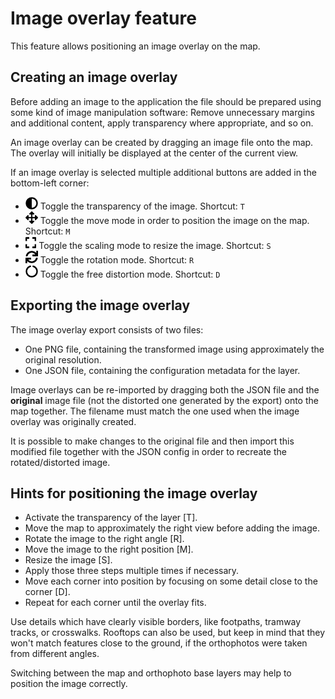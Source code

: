 # Image overlay feature

This feature allows positioning an image overlay on the map.

## Creating an image overlay

Before adding an image to the application the file should be prepared using some kind of image
manipulation software: Remove unnecessary margins and additional content, apply transparency where
appropriate, and so on.

An image overlay can be created by dragging an image file onto the map. The overlay will initially
be displayed at the center of the current view.

If an image overlay is selected multiple additional buttons are added in the bottom-left corner:

* <img src="icons/adjust-solid.svg" height="20"/>
  Toggle the transparency of the image.
  Shortcut: <code>T</code>

* <img src="icons/arrows-alt-solid.svg" height="20"/>
  Toggle the move mode in order to position the image on the map.
  Shortcut: <code>M</code>

* <img src="icons/expand-solid.svg" height="20"/>
  Toggle the scaling mode to resize the image.
  Shortcut: <code>S</code>

* <img src="icons/sync-solid.svg" height="20"/>
  Toggle the rotation mode.
  Shortcut: <code>R</code>

* <img src="icons/circle-notch-solid.svg" height="20"/>
  Toggle the free distortion mode.
  Shortcut: <code>D</code>

## Exporting the image overlay

The image overlay export consists of two files:

* One PNG file, containing the transformed image using approximately the original resolution.
* One JSON file, containing the configuration metadata for the layer.

Image overlays can be re-imported by dragging both the JSON file and the **original** image file
(not the distorted one generated by the export) onto the map together.
The filename must match the one used when the image overlay was originally created.

It is possible to make changes to the original file and then import this modified file together
with the JSON config in order to recreate the rotated/distorted image.

## Hints for positioning the image overlay

* Activate the transparency of the layer [T].
* Move the map to approximately the right view before adding the image.
* Rotate the image to the right angle [R].
* Move the image to the right position [M].
* Resize the image [S].
* Apply those three steps multiple times if necessary.
* Move each corner into position by focusing on some detail close to the corner [D].
* Repeat for each corner until the overlay fits.

Use details which have clearly visible borders, like footpaths, tramway tracks, or crosswalks.
Rooftops can also be used, but keep in mind that they won't match features close to the ground,
if the orthophotos were taken from different angles.

Switching between the map and orthophoto base layers may help to position the image correctly.
